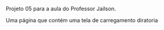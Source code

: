 Projeto 05 para a aula do Professor Jailson.

Uma página que contém uma tela de carregamento diratoria
